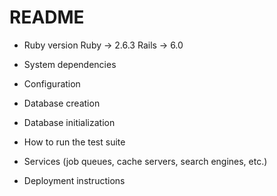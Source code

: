 # README


* Ruby version
Ruby -> 2.6.3
Rails -> 6.0

* System dependencies

* Configuration

* Database creation

* Database initialization

* How to run the test suite

* Services (job queues, cache servers, search engines, etc.)

* Deployment instructions
